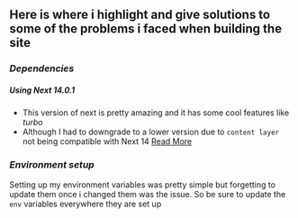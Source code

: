 ## Here is where i highlight and give solutions to some of the problems i faced when building the site

### _Dependencies_

##### Using Next 14.0.1

- This version of next is pretty amazing and it has some cool features like _turbo_
- Although I had to downgrade to a lower version due to
  `content layer` not being compatible with Next 14 [Read More](https://github.com/contentlayerdev/contentlayer/issues/575#issuecomment-1823718698)

### _Environment setup_

Setting up my environment variables was pretty simple but forgetting to update them once i changed them was the issue. So be sure to update the `env` variables everywhere they are set up
